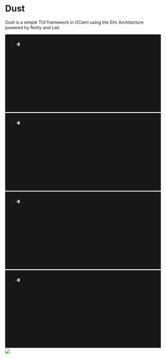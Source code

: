 # Dust

Dust is a simple TUI framework in OCaml using the Elm Architecture powered by
Notty and Lwt.

<img src="https://github.com/bricct/dust/raw/main/examples/load/demo.gif"/>
<img src="https://github.com/bricct/dust/raw/main/examples/secret/demo.gif"/>
<img src="https://github.com/bricct/dust/raw/main/examples/menu/demo.gif"/>
<img src="https://github.com/bricct/dust/raw/main/examples/timer/demo.gif"/>
<img src="https://github.com/bricct/dust/raw/main/examples/timer/form.gif"/>
